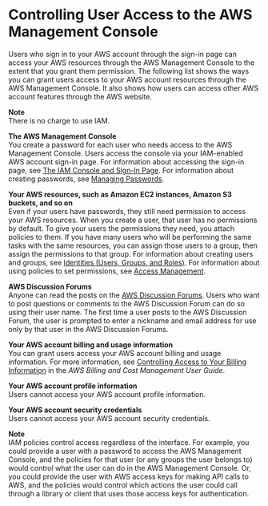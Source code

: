 # Controlling User Access to the AWS Management Console<a name="console_controlling-access"></a>

Users who sign in to your AWS account through the sign\-in page can access your AWS resources through the AWS Management Console to the extent that you grant them permission\. The following list shows the ways you can grant users access to your AWS account resources through the AWS Management Console\. It also shows how users can access other AWS account features through the AWS website\.

**Note**  
There is no charge to use IAM\.

**The AWS Management Console**  
You create a password for each user who needs access to the AWS Management Console\. Users access the console via your IAM\-enabled AWS account sign\-in page\. For information about accessing the sign\-in page, see [The IAM Console and Sign\-In Page](console.md)\. For information about creating passwords, see [Managing Passwords](id_credentials_passwords.md)\.

**Your AWS resources, such as Amazon EC2 instances, Amazon S3 buckets, and so on**  
Even if your users have passwords, they still need permission to access your AWS resources\. When you create a user, that user has no permissions by default\. To give your users the permissions they need, you attach policies to them\. If you have many users who will be performing the same tasks with the same resources, you can assign those users to a group, then assign the permissions to that group\. For information about creating users and groups, see [Identities \(Users, Groups, and Roles\)](id.md)\. For information about using policies to set permissions, see [Access Management](access.md)\.

**AWS Discussion Forums**  
Anyone can read the posts on the [AWS Discussion Forums](https://forums.aws.amazon.com/)\. Users who want to post questions or comments to the AWS Discussion Forum can do so using their user name\. The first time a user posts to the AWS Discussion Forum, the user is prompted to enter a nickname and email address for use only by that user in the AWS Discussion Forums\. 

**Your AWS account billing and usage information**  
You can grant users access your AWS account billing and usage information\. For more information, see [ Controlling Access to Your Billing Information](https://docs.aws.amazon.com/awsaccountbilling/latest/aboutv2/control-access-billing.html) in the *AWS Billing and Cost Management User Guide*\. 

**Your AWS account profile information**  
Users cannot access your AWS account profile information\.

**Your AWS account security credentials**  
Users cannot access your AWS account security credentials\.

**Note**  
IAM policies control access regardless of the interface\. For example, you could provide a user with a password to access the AWS Management Console, and the policies for that user \(or any groups the user belongs to\) would control what the user can do in the AWS Management Console\. Or, you could provide the user with AWS access keys for making API calls to AWS, and the policies would control which actions the user could call through a library or client that uses those access keys for authentication\.
